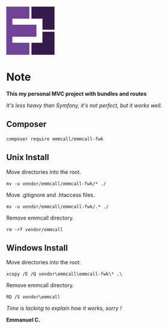 ![EmmCall Logo](https://github.com/Payfu/emmcall-fwk/blob/master/App/Templates/Public/favicon/favicon-128.png?raw=true)

# Note

**This my personal MVC project with bundles and routes**

*It's less heavy than Symfony, it's not perfect, but it works well.*

## Composer

```
composer require emmcall/emmcall-fwk
```

## Unix Install
Move directories into the root.
```
mv -u vendor/emmcall/emmcall-fwk/* ./
```

Move .gitignore and .htaccess files.
```
mv -u vendor/emmcall/emmcall-fwk/.* ./
```

Remove emmcall directory.
```
rm -rf vendor/emmcall
```

## Windows Install
Move directories into the root.
```
xcopy /E /Q vendor\emmcall\emmcall-fwk\* .\
```

Remove emmcall directory.
```
RD /S vendor\emmcall
```


*Time is lacking to explain how it works, sorry !*

**Emmanuel C.**
